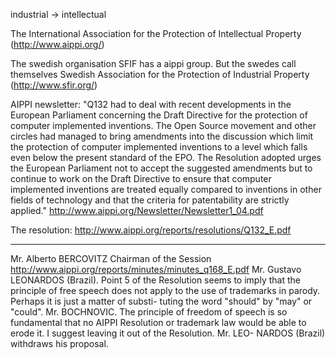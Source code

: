 industrial -\> intellectual

The International Association for the Protection of Intellectual
Property (http://www.aippi.org/)

The swedish organisation SFIF has a aippi group. But the swedes call
themselves Swedish Association for the Protection of Industrial Property
(http://www.sfir.org/)

AIPPI newsletter: \"Q132 had to deal with recent developments in the
European Parliament concerning the Draft Directive for the protection of
computer implemented inventions. The Open Source movement and other
circles had managed to bring amendments into the discussion which limit
the protection of computer implemented inventions to a level which falls
even below the present standard of the EPO. The Resolution adopted urges
the European Parliament not to accept the suggested amendments but to
continue to work on the Draft Directive to ensure that computer
implemented inventions are treated equally compared to inventions in
other fields of technology and that the criteria for patentability are
strictly applied.\" <http://www.aippi.org/Newsletter/Newsletter1_04.pdf>

The resolution: <http://www.aippi.org/reports/resolutions/Q132_E.pdf>

------------------------------------------------------------------------

Mr. Alberto BERCOVITZ Chairman of the Session
<http://www.aippi.org/reports/minutes/minutes_q168_E.pdf> Mr. Gustavo
LEONARDOS (Brazil). Point 5 of the Resolution seems to imply that the
principle of free speech does not apply to the use of trademarks in
parody. Perhaps it is just a matter of substi- tuting the word
\"should\" by \"may\" or \"could\". Mr. BOCHNOVIC. The principle of
freedom of speech is so fundamental that no AIPPI Resolution or
trademark law would be able to erode it. I suggest leaving it out of the
Resolution. Mr. LEO- NARDOS (Brazil) withdraws his proposal.
